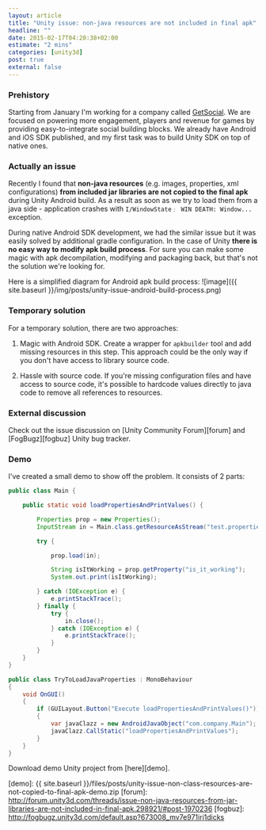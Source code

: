 ```yaml
---
layout: article
title: "Unity issue: non-java resources are not included in final apk"
headline: ""
date: 2015-02-17T04:20:38+02:00
estimate: "2 mins"
categories: [unity3d]
post: true
external: false
---
```


### Prehistory

Starting from January I'm working for a company called [GetSocial][getsocial]. We are focused on powering more engagement, players and revenue for games by providing easy-to-integrate social building blocks. We already have Android and iOS SDK published, and my first task was to build Unity SDK on top of native ones.


### Actually an issue

Recently I found that **non-java resources** (e.g. images, properties, xml configurations) **from included jar libraries are not copied to the final apk** during Unity Android build. As a result as soon as we try to load them from a java side - application crashes with `I/WindowState﹕ WIN DEATH: Window...` exception.

During native Android SDK development, we had the similar issue but it was easily solved by additional gradle configuration. In the case of Unity **there is no easy way to modify apk build process**. For sure you can make some magic with apk decompilation, modifying and packaging back, but that's not the solution we're looking for.

Here is a simplified diagram for Android apk build process:
![image]({{ site.baseurl }}/img/posts/unity-issue-android-build-process.png)


### Temporary solution

For a temporary solution, there are two approaches:

1. Magic with Android SDK. Create a wrapper for `apkbuilder` tool and add missing resources in this step. This approach could be the only way if you don't have access to library source code.

2. Hassle with source code. If you're missing configuration files and have access to source code, it's possible to hardcode values directly to java code to remove all references to resources.

### External discussion

Check out the issue discussion on [Unity Community Forum][forum] and [FogBugz][fogbuz] Unity bug tracker.

### Demo

I've created a small demo to show off the problem. It consists of 2 parts:


``` java title:"Main.java from demo.jar"
public class Main {

    public static void loadPropertiesAndPrintValues() {

        Properties prop = new Properties();
        InputStream in = Main.class.getResourceAsStream("test.properties");

        try {

            prop.load(in);

            String isItWorking = prop.getProperty("is_it_working");
            System.out.print(isItWorking);

        } catch (IOException e) {
            e.printStackTrace();
        } finally {
            try {
                in.close();
            } catch (IOException e) {
                e.printStackTrace();
            }
        }
    }
}
```

``` csharp title:"TryToLoadJavaProperties.cs from Unity demo project"
public class TryToLoadJavaProperties : MonoBehaviour
{
    void OnGUI()
    {
        if (GUILayout.Button("Execute loadPropertiesAndPrintValues()"))
        {
            var javaClazz = new AndroidJavaObject("com.company.Main");        
            javaClazz.CallStatic("loadPropertiesAndPrintValues");
        }
    }
}
```

Download demo Unity project from [here][demo].


[getsocial]: https://www.getsocial.im/
[demo]: {{ site.baseurl }}/files/posts/unity-issue-non-class-resources-are-not-copied-to-final-apk-demo.zip
[forum]: http://forum.unity3d.com/threads/issue-non-java-resources-from-jar-libraries-are-not-included-in-final-apk.298921/#post-1970236
[fogbuz]: http://fogbugz.unity3d.com/default.asp?673008_mv7e971irj1dicks